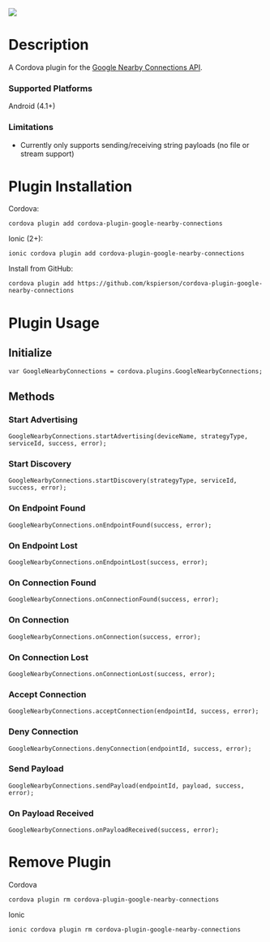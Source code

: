 

[![](https://img.shields.io/npm/v/cordova-plugin-google-nearby-connections.svg)](https://www.npmjs.com/package/cordova-plugin-google-nearby-connections)

# Description

A Cordova plugin for the [Google Nearby Connections API](https://developers.google.com/nearby/connections/overview).  

### Supported Platforms

Android (4.1+)

### Limitations

- Currently only supports sending/receiving string payloads (no file or stream support)

# Plugin Installation

Cordova:

```
cordova plugin add cordova-plugin-google-nearby-connections
```

  

Ionic (2+):

```
ionic cordova plugin add cordova-plugin-google-nearby-connections
```

Install from GitHub:

```
cordova plugin add https://github.com/kspierson/cordova-plugin-google-nearby-connections
```

  

# Plugin Usage

  

## Initialize

```
var GoogleNearbyConnections = cordova.plugins.GoogleNearbyConnections;
```

## Methods

### Start Advertising

```
GoogleNearbyConnections.startAdvertising(deviceName, strategyType, serviceId, success, error);
```

### Start Discovery

```
GoogleNearbyConnections.startDiscovery(strategyType, serviceId, success, error);
```

### On Endpoint Found

```
GoogleNearbyConnections.onEndpointFound(success, error);
```

### On Endpoint Lost

```
GoogleNearbyConnections.onEndpointLost(success, error);
```

### On Connection Found

```
GoogleNearbyConnections.onConnectionFound(success, error);
```

### On Connection

```
GoogleNearbyConnections.onConnection(success, error);
```


### On Connection Lost

```
GoogleNearbyConnections.onConnectionLost(success, error);
```

### Accept Connection

```
GoogleNearbyConnections.acceptConnection(endpointId, success, error);
```

### Deny Connection

```
GoogleNearbyConnections.denyConnection(endpointId, success, error);
```

### Send Payload

```
GoogleNearbyConnections.sendPayload(endpointId, payload, success, error);
```

### On Payload Received

```
GoogleNearbyConnections.onPayloadReceived(success, error);
```


# Remove Plugin

Cordova

```
cordova plugin rm cordova-plugin-google-nearby-connections
```

  

Ionic

```
ionic cordova plugin rm cordova-plugin-google-nearby-connections
```
